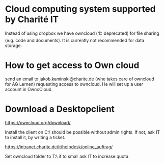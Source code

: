 # Cloud computing system supported by Charité IT

Instead of using dropbox we have owncloud (🏗️ deprecated) for file sharing (e.g. code and documents). It is currently not recommended for data storage.  

# How to get access to Own cloud

send an email to jakob.kaminski@charite.de (who takes care of owncloud for AG Lernen) requesting access to owncloud. He will set up a user account in OwncCloud.

# Download a Desktopclient

https://owncloud.org/download/

Install the client on C:\ should be possible without admin rights. If not, ask IT to install it, by writing a ticket.

https://intranet.charite.de/it/helpdesk/online_auftrag/

Set owncloud folder to T:\ if to small ask IT to increase quota.



